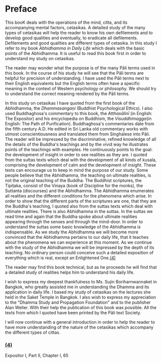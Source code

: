 # Preface

This booK deals with the operations of the mind, citta, and its
accompanying mental factors, cetasikas. A detailed study of the many
types of cetasikas will help the reader to know his own defilements
and to develop good qualities and eventually, to eradicate all
defilements. Defilements and good qualities are different types of
cetasika. In this study I refer to my book *Abhidhamma in Daily
Life* which deals with the basic points of the Abhidhamma. It is
useful to read this book first in order to understand my study on
cetasikas.

The reader may wonder what the purpose is of the many Pāli terms used
in this book. In the course of his study he will see that the Pāli
terms are helpful for precision of understanding. I have used the Pāli
terms next to their English equivalents but the English terms often
have a specific meaning in the context of Western psychology or
philosophy. We should try to understand the correct meaning rendered
by the Pāli terms. 

In this study on cetasikas I have quoted from the first book of the
Abhidhamma, the *Dhammasangaṇi* (Buddhist Psychological Ethics).
I also used Buddhaghosa's commentary to this book, the
*Atthasālinī* (in English: The Expositor) and his encyclopedia on
Buddhism, the *Visuddhimagga*(in English: The Path of
Purification). Buddhaghosa's commentaries date from the fifth century
A.D. He edited in Sri Lanka old commentary works with utmost
conscientiousness and translated them from Singhalese into Pāli. The
reader will be impressed by the discriminative, refined knowledge of
all the details of the Buddha's teachings and by the vivid way he
illustrates points of the teachings with examples. He continuously
points to the goal: the development of insight in order to see
realities as they are. I quoted from the suttas texts which deal with
the development of all kinds of kusala, comprising the development of
calm and the development of insight. These texts can encourage us to
keep in mind the purpose of our study. Some people believe that the
Abhidhamma, the teaching on ultimate realities, is not the original
teaching of the Buddha. The Buddhist scriptures, the Tipiṭaka, consist
of the Vinaya (book of Discipline for the monks), the Suttanta
(discourses) and the Abhidhamma. The Abhidhamma enumerates all
realities and the different conditions for the phenomena which arise.
In order to show that the different parts of the scriptures are one,
that they are the Buddha's teaching, I quoted also from the suttas
texts which deal with ultimate realities. There is also Abhidhamma in
the suttas. In the suttas we read time and again that the Buddha spoke
about ultimate realities appearing through the senses and through the
mind-door. In order to understand the suttas some basic knowledge of
the Abhidhamma is indispensable. As we study the Abhidhamma we will
become more convinced that the Abhidhamma pertains to our daily
life, that it teaches about the phenomena we can experience at this
moment. As we continue with the study of the Abhidhamma we will be
impressed by the depth of its teaching. No ordinary person could
conceive such a detailed exposition of everything which is real,
except an Enlightened One.[(4)](#FOOT4)

The reader may find this book technical, but as he proceeds he will
find that a detailed study of realities helps him to understand his
daily life. 

I wish to express my deepest thankfulness to Ms. Sujin
Boriharnwannaket in Bangkok, who greatly assisted me in understanding
the Dhamma and its application in daily life. I based my study of
cetasikas on the lectures she held in the Saket Temple in Bangkok. I
also wish to express my appreciation to the "Dhamma Study and
Propagation Foundation" and to the publisher Alan Weller. With their
help the publication of this book was possible. All the texts from
which I quoted have been printed by the Pāli text Society. 

I will now continue with a general introduction in order to help the
reader to have more understanding of the nature of the cetasikas which
accompany the different types of cittas.

### [(4)](#DOCF4)

Expositor I, Part II, Chapter I, 65























